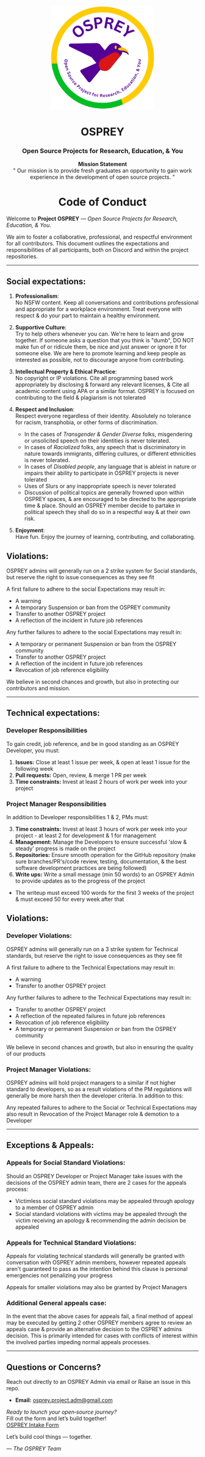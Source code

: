 <div align="center">

<a href="https://github.com/almsam/OSPREY">
  <img src="OSPREY logo.png" alt="Logo" width="270" height="270">
</a>

<h1 align="center">OSPREY</h1>
<h3 align="center">Open Source Projects for Research, Education, & You</h3>

<p align="center">
  <strong>Mission Statement</strong><br>
  " Our mission is to provide fresh graduates an opportunity to gain work experience in the development of open source projects. "

</p>

<h1 align="center">Code of Conduct</h1>

</div>

Welcome to **Project OSPREY** — *Open Source Projects for Research, Education, & You*.

We aim to foster a collaborative, professional, and respectful environment for all contributors. This document outlines the expectations and responsibilities of all participants, both on Discord and within the project repositories.

---

## Social expectations:

1. **Professionalism**:  
   No NSFW content. Keep all conversations and contributions professional and appropriate for a workplace environment. Treat everyone with respect & do your part to maintain a healthy environment.

2. **Supportive Culture**:  
   Try to help others whenever you can. We're here to learn and grow together. If someone asks a question that you think is "dumb", DO NOT make fun of or ridicule them, be nice and just answer or ignore it for someone else. We are here to promote learning and keep people as interested as possible, not to discourage anyone from contributing.

3. **Intellectual Property & Ethical Practice**:  
   No copyright or IP violations. Cite all programming based work appropriately by disclosing & forward any relevant licenses, & Cite all academic content using APA or a similar format. OSPREY is focused on contributing to the field & plagiarism is not tolerated

4. **Respect and Inclusion**:  
   Respect everyone regardless of their identity. Absolutely no tolerance for racism, transphobia, or other forms of discrimination.
    - In the cases of *Transgender & Gender Diverse* folks, misgendering or unsolicited speech on their identities is never tolerated.
    - In cases of *Racialized* folks, any speech that is discriminatory in nature towards immigrants, differing cultures, or different ethnicities is never tolerated.
    - In cases of *Disabled people*, any language that is ableist in nature or impairs their ability to participate in OSPREY projects is never tolerated
    - Uses of Slurs or any inappropriate speech is never tolerated
    - Discussion of political topics are generally frowned upon within OSPREY spaces, & are encouraged to be directed to the appropriate time & place. Should an OSPREY member decide to partake in political speech they shall do so in a respectful way & at their own risk.

5. **Enjoyment**:  
   Have fun. Enjoy the journey of learning, contributing, and collaborating.

## Violations:

OSPREY admins will generally run on a 2 strike system for Social standards, but reserve the right to issue consequences as they see fit

A first failure to adhere to the social Expectations may result in:

- A warning 
- A temporary Suspension or ban from the OSPREY community
- Transfer to another OSPREY project
- A reflection of the incident in future job references

Any further failures to adhere to the social Expectations may result in:

- A temporary or permanent Suspension or ban from the OSPREY community
- Transfer to another OSPREY project
- A reflection of the incident in future job references
- Revocation of job reference eligibility  

We believe in second chances and growth, but also in protecting our contributors and mission.

---

## Technical expectations:

### Developer Responsibilities

To gain credit, job reference, and be in good standing as an OSPREY Developer, you must:

1. **Issues:** Close at least 1 issue per week, & open at least 1 issue for the following week
2. **Pull requests:** Open, review, & merge 1 PR per week
3. **Time constraints:** Invest at least 2 hours of work per week into your project

### Project Manager Responsibilities

In addition to Developer responsibilities 1 & 2, PMs must:

3. **Time constraints:** Invest at least 3 hours of work per week into your project - at least 2  for development & 1 for management
4. **Management:** Manage the Developers to ensure successful 'slow & steady' progress is made on the project
5. **Repositories:** Ensure smooth operation for the GitHub repository (make sure branches/PR's/code review, testing, documentation, & the best software development practices are being followed)
6. **Write ups:** Write a small message (min 50 words) to an OSPREY Admin to provide updates as to the progress of the project

- The writeup must exceed 100 words for the first 3 weeks of the project & must exceed 50 for every week after that

## Violations:

### Developer Violations:

OSPREY admins will generally run on a 3 strike system for Technical standards, but reserve the right to issue consequences as they see fit

A first failure to adhere to the Technical Expectations may result in:

- A warning 
- Transfer to another OSPREY project

Any further failures to adhere to the Technical Expectations may result in:

- Transfer to another OSPREY project
- A reflection of the repeated failures in future job references
- Revocation of job reference eligibility
- A temporary or permanent Suspension or ban from the OSPREY community

We believe in second chances and growth, but also in ensuring the quality of our products


### Project Manager Violations:

OSPREY admins will hold project managers to a similar if not higher standard to developers, so as a result violations of the PM regulations will generally be more harsh then the developer criteria. In addition to this:

Any repeated failures to adhere to the Social or Technical Expectations may also result in Revocation of the Project Manager role & demotion to a Developer

---

## Exceptions & Appeals:

### Appeals for Social Standard Violations:

Should an OSPREY Developer or Project Manager take issues with the decisions of the OSPREY admin team, there are 2 cases for the appeals process:
- Victimless social standard violations may be appealed through apology to a member of OSPREY admin
- Social standard violations with victims may be appealed through the victim receiving an apology & recommending the admin decision be appealed

### Appeals for Technical Standard Violations:

Appeals for violating technical standards will generally be granted with conversation with OSPREY admin members, however repeated appeals aren't guaranteed to pass as the intention behind this clause is personal emergencies not penalizing your progress

Appeals for smaller violations may also be granted by Project Managers

### Additional General appeals case:

In the event that the above cases for appeals fail, a final method of appeal may be executed by getting 2 other OSPREY members agree to review an appeals case & provide an alternative decision to the OSPREY admins decision. This is primarily intended for cases with conflicts of interest within the involved parties impeding normal appeals processes.

---

## Questions or Concerns?

Reach out directly to an OSPREY Admin via email or Raise an issue in this repo.

- **Email:** osprey.project.adm@gmail.com  


*Ready to launch your open‑source journey?*  
Fill out the form and let’s build together!  
[OSPREY Intake Form](https://forms.gle/7pdDQtkV4XDXB1TE9)

Let’s build cool things — together.

— *The OSPREY Team*